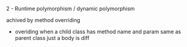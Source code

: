 2 - Runtime polymorphism / dynamic polymorphism

achived by method overriding

- overiding when a child class has method name and param same as parent class just a body is diff
